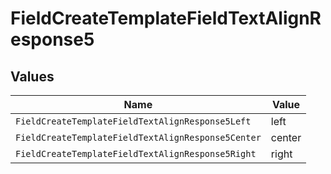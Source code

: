 # FieldCreateTemplateFieldTextAlignResponse5


## Values

| Name                                               | Value                                              |
| -------------------------------------------------- | -------------------------------------------------- |
| `FieldCreateTemplateFieldTextAlignResponse5Left`   | left                                               |
| `FieldCreateTemplateFieldTextAlignResponse5Center` | center                                             |
| `FieldCreateTemplateFieldTextAlignResponse5Right`  | right                                              |